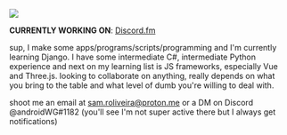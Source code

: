 ![](https://komarev.com/ghpvc/?username=androidwg&label=you%27re%20visitor%20%23&color=red)

**CURRENTLY WORKING ON**: [Discord.fm](https://github.com/androidWG/Discord.fm)

sup, I make some apps/programs/scripts/programming and I'm currently learning Django. I have some intermediate C#, intermediate Python experience and next on my learning list is JS frameworks, especially Vue and Three.js. looking to collaborate on anything, really depends on what you bring to the table and what level of dumb you're willing to deal with.

shoot me an email at sam.roliveira@proton.me or a DM on Discord @androidWG#1182 (you'll see I'm not super active there but I always get notifications)
